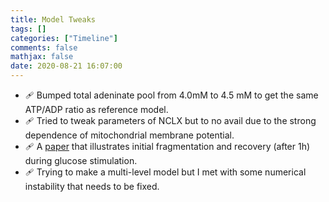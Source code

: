 ```yaml
---
title: Model Tweaks
tags: []
categories: ["Timeline"]
comments: false
mathjax: false
date: 2020-08-21 16:07:00
---
```


<!-- more -->

- 🩹 Bumped total adeninate pool from 4.0mM to 4.5 mM to get the same ATP/ADP ratio as reference model.
- 🩹 Tried to tweak parameters of NCLX but to no avail due to the strong dependence of mitochondrial membrane potential.
- 🩹 A [paper](https://www.ncbi.nlm.nih.gov/pmc/articles/PMC3614983/) that illustrates initial fragmentation and recovery (after 1h) during glucose stimulation.
- 🩹 Trying to make a multi-level model but I met with some numerical instability that needs to be fixed.
